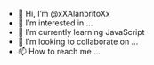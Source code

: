 - 👋 Hi, I’m @xXAlanbritoXx
- 👀 I’m interested in ...
- 🌱 I’m currently learning JavaScript
- 💞️ I’m looking to collaborate on ...
- 📫 How to reach me ...
